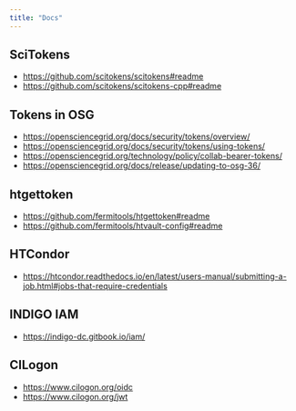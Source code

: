 ```yaml
---
title: "Docs"
---
```


SciTokens
---------
* <https://github.com/scitokens/scitokens#readme>
* <https://github.com/scitokens/scitokens-cpp#readme>

Tokens in OSG
-------------
* <https://opensciencegrid.org/docs/security/tokens/overview/>
* <https://opensciencegrid.org/docs/security/tokens/using-tokens/>
* <https://opensciencegrid.org/technology/policy/collab-bearer-tokens/>
* <https://opensciencegrid.org/docs/release/updating-to-osg-36/>

htgettoken
----------
* <https://github.com/fermitools/htgettoken#readme>
* <https://github.com/fermitools/htvault-config#readme>

HTCondor
--------
* <https://htcondor.readthedocs.io/en/latest/users-manual/submitting-a-job.html#jobs-that-require-credentials>

INDIGO IAM
----------
* <https://indigo-dc.gitbook.io/iam/>

CILogon
-------
* <https://www.cilogon.org/oidc>
* <https://www.cilogon.org/jwt>
